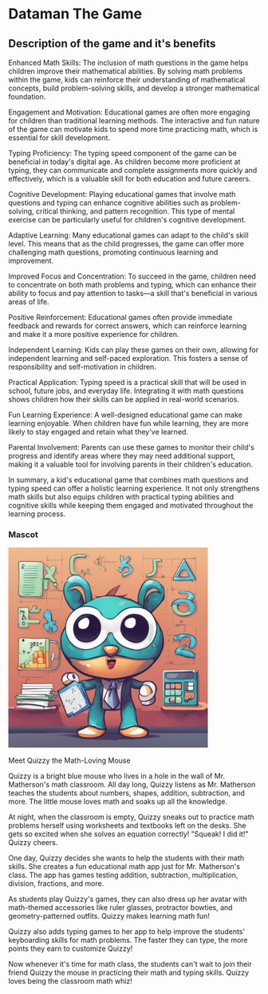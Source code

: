 <h1>Dataman The Game</h1>


<h2>Description of the game and it's benefits</h2> 
<body>Enhanced Math Skills: The inclusion of math questions in the game helps children improve their mathematical abilities. By solving math problems within the game, kids can reinforce their understanding of mathematical concepts, build problem-solving skills, and develop a stronger mathematical foundation.

  Engagement and Motivation: Educational games are often more engaging for children than traditional learning methods. The interactive and fun nature of the game can motivate kids to spend more time practicing math, which is essential for skill development.

Typing Proficiency: The typing speed component of the game can be beneficial in today's digital age. As children become more proficient at typing, they can communicate and complete assignments more quickly and effectively, which is a valuable skill for both education and future careers.

Cognitive Development: Playing educational games that involve math questions and typing can enhance cognitive abilities such as problem-solving, critical thinking, and pattern recognition. This type of mental exercise can be particularly useful for children's cognitive development.

Adaptive Learning: Many educational games can adapt to the child's skill level. This means that as the child progresses, the game can offer more challenging math questions, promoting continuous learning and improvement.

Improved Focus and Concentration: To succeed in the game, children need to concentrate on both math problems and typing, which can enhance their ability to focus and pay attention to tasks—a skill that's beneficial in various areas of life.

Positive Reinforcement: Educational games often provide immediate feedback and rewards for correct answers, which can reinforce learning and make it a more positive experience for children.

Independent Learning: Kids can play these games on their own, allowing for independent learning and self-paced exploration. This fosters a sense of responsibility and self-motivation in children.

Practical Application: Typing speed is a practical skill that will be used in school, future jobs, and everyday life. Integrating it with math questions shows children how their skills can be applied in real-world scenarios.

Fun Learning Experience: A well-designed educational game can make learning enjoyable. When children have fun while learning, they are more likely to stay engaged and retain what they've learned.

Parental Involvement: Parents can use these games to monitor their child's progress and identify areas where they may need additional support, making it a valuable tool for involving parents in their children's education.

In summary, a kid's educational game that combines math questions and typing speed can offer a holistic learning experience. It not only strengthens math skills but also equips children with practical typing abilities and cognitive skills while keeping them engaged and motivated throughout the learning process.

</body>

<h3>Mascot</h3>

<img src="mascot.png.png" width="400"></img>





Meet Quizzy the Math-Loving Mouse

Quizzy is a bright blue mouse who lives in a hole in the wall of Mr. Matherson's math classroom. All day long, Quizzy listens as Mr. Matherson teaches the students about numbers, shapes, addition, subtraction, and more. The little mouse loves math and soaks up all the knowledge.

At night, when the classroom is empty, Quizzy sneaks out to practice math problems herself using worksheets and textbooks left on the desks. She gets so excited when she solves an equation correctly! "Squeak! I did it!" Quizzy cheers.

One day, Quizzy decides she wants to help the students with their math skills. She creates a fun educational math app just for Mr. Matherson's class. The app has games testing addition, subtraction, multiplication, division, fractions, and more.

As students play Quizzy's games, they can also dress up her avatar with math-themed accessories like ruler glasses, protractor bowties, and geometry-patterned outfits. Quizzy makes learning math fun!

Quizzy also adds typing games to her app to help improve the students' keyboarding skills for math problems. The faster they can type, the more points they earn to customize Quizzy!

Now whenever it's time for math class, the students can't wait to join their friend Quizzy the mouse in practicing their math and typing skills. Quizzy loves being the classroom math whiz!

